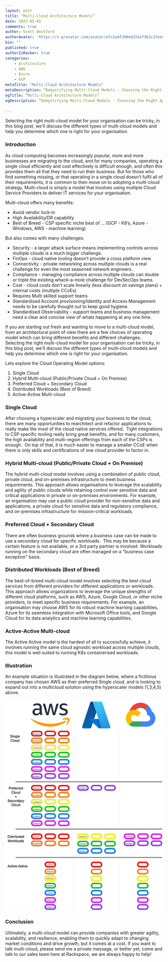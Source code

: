 ```yaml
---
layout: post
title: “Multi-Cloud Architecture Models”
date: 2023-05-05
comments: true
author: Scott Beckford
authorAvatar: 'https://s.gravatar.com/avatar/e7c2a4f3904d251ef363c37ee9b69fd4?s=80'
bio: ""
published: true
authorIsRacker: true
categories:
    - Architecture
    - AWS
    - Azure
    - GCP
metaTitle: "Multi-Cloud Architecture Models"
metaDescription: “Demystifying Multi-Cloud Models - Choosing the Right Approach for Your Organization”
ogTitle: “Multi-Cloud Architecture Models”
ogDescription: “Demystifying Multi-Cloud Models - Choosing the Right Approach for Your Organization”

---
```


Selecting the right multi-cloud model for your organisation can be tricky, in this blog post, we'll discuss the different types of multi-cloud models and help you determine which one is right for your organisation.


<!--more-->

### Introduction

As cloud computing becomes increasingly popular, more and more businesses are migrating to the cloud, and for many companies, operating a single cloud efficiently and cost effectively is difficult enough, and often this provides them all that they need to run their business.
But for those who find something missing, or that operating in a single cloud doesn’t fulfil all of their requirements, it is common to then move on to adopting a multi-cloud strategy.
Multi-cloud is simply a model that involves using multiple Cloud Service Providers to deliver IT services for your organisation.
                           
Multi-cloud offers many benefits:
- Avoid vendor lock-in
- High Availability/DR capability
- Best of Breed - CSP specific niche best of … (GCP - K8’s, Azure - Windows, AWS - machine learning)

But also comes with many challenges:
- Security - a larger attack surface means implementing controls across multiple clouds is a much bigger challenge.
- FinOps - cloud native tooling doesn’t provide a cross platform view.
- Connectivity - private networking across multiple clouds is a real challenge for even the most seasoned network engineers.
- Compliance - managing compliance across multiple clouds can double or triple the existing whack-a-mole challenge for DevSecOps teams.
- Cost - cloud costs don’t scale linearly (less discount on savings plans) + internal costs (multiple CCoEs)
- Requires Multi skilled support teams
- Standardised Account provisioning/Identity and Access Management needs to be carefully thought out to keep good hygiene.
- Standardised Observability - support teams and business management need a clear and concise view of whats happening at any one time.

If you are starting out fresh and wanting to move to a multi-cloud model, from an architectural point of view there are a few choices of operating model which can bring different benefits and different challenges.  
Selecting the right multi-cloud model for your organisation can be tricky, in this blog post, we'll discuss the different types of multi-cloud models and help you determine which one is right for your organisation.

Lets explore the Cloud Operating Model options:
1. Single Cloud
2. Hybrid Multi-cloud (Public/Private Cloud + On Premise)
3. Preferred Cloud + Secondary Cloud
4. Distributed Workloads (Best of Breed)
5. Active-Active Multi-cloud
 
### Single Cloud

After choosing a hyperscaler and migrating your business to the cloud, there are many opportunities to rearchitect and refactor applications to really make the most of the cloud native services offered.  Tight integrations to CSP specific tooling really bring great benefits, and for many customers, the high availability and multi-region offerings from each of the CSPs is enough.  On top of that, it is much easier to manage a smaller CCoE when there is only skills and certifications of one cloud provider to factor in.
 
### Hybrid Multi-cloud (Public/Private Cloud + On Premise)

The hybrid multi-cloud model involves using a combination of public cloud, private cloud, and on-premises infrastructure to meet business requirements. This approach allows organisations to leverage the scalability and agility of public clouds while retaining control over sensitive data and critical applications in private or on-premises environments. For example, an organisation may use a public cloud provider for non-sensitive data and applications, a private cloud for sensitive data and regulatory compliance, and on-premises infrastructure for mission-critical workloads.
 
### Preferred Cloud + Secondary Cloud

There are often business grounds where a business case can be made to use a secondary cloud for specific workloads.  This may be because a certain feature is not available, or a 3rd party partner is involved. Workloads running on the secondary cloud are often managed on a "business case exception" basis.
 
### Distributed Workloads (Best of Breed)

The best-of-breed multi-cloud model involves selecting the best cloud services from different providers for different applications or workloads. This approach allows organizations to leverage the unique strengths of different cloud platforms, such as AWS, Azure, Google Cloud, or other niche providers, to meet specific business requirements. For example, an organisation may choose AWS for its robust machine learning capabilities, Azure for its seamless integration with Microsoft Office tools, and Google Cloud for its data analytics and machine learning capabilities.
 
### Active-Active Multi-cloud

The Active Active model is the hardest of all to successfully achieve, it involves running the same cloud agnostic workload across multiple clouds, this model is well suited to running K8s containerised workloads.
 
### Illustration
An example situation is illustrated in the diagram below, where a fictitious company has chosen AWS as their preferred Single cloud, and is looking to expand out into a multicloud solution using the hyperscaler models (1,3,4,5) above.

<img src=multicloud-All-in-One.drawio.png title=multi-cloud alt= multi-cloud>


### Conclusion
Ultimately, a multi-cloud model can provide companies with greater agility, scalability, and resilience, enabling them to quickly adapt to changing market conditions and drive growth, but it comes at a cost.
If you want to talk multi-cloud, please send me a private message, or better yet, come and talk to our sales team here at Rackspace, we are always happy to help!

